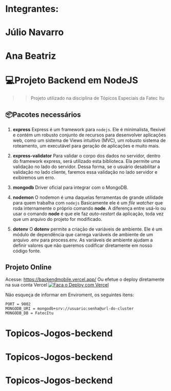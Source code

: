# Integrantes:

# Júlio Navarro
# Ana Beatriz

# 💻Projeto Backend em NodeJS

> > Projeto utilizado na disciplina de Tópicos Especiais da Fatec Itu

## 📦Pacotes necessários

1. **express**
   Express é um framework para `nodejs`. Ele é minimalista, flexível e contém um robusto conjunto de recursos para desenvolver aplicações web, como um sistema de Views intuitivo (MVC), um robusto sistema de roteamento, um executável para geração de aplicações e muito mais.

2. **express-validator**
   Para validar o corpo dos dados no servidor, dentro do framework express, será utilizado esta biblioteca.
   Ela permite uma validação no lado do servidor. Dessa forma, se o usuário desabilitar a validação no lado cliente, faremos essa validação no lado servidor e exibiremos um erro.

3. **mongodb**
   Driver oficial para integrar com o MongoDB.

4. **nodemon**
   O nodemon é uma daquelas ferramentas de grande utilidade para quem trabalha com `nodejs`
   Basicamente ele é um _file watcher_ que roda internamente o próprio comando **node**. A diferença entre usá-lo ou usar o comando **node** é que ele faz _auto-restart_ da aplicação, toda vez que um arquivo do projeto for modificado.

5. **dotenv**
   O **dotenv** permite a criação de variáveis de ambiente.
   Ele é um módulo de dependência que carrega variáveis de ambiente de um arquivo .env para process.env.
   As variáveis de ambiente ajudam a definir valores que não queremos codificar diretamente em nosso código fonte.

## Projeto Online

Acesse: https://backendmobile.vercel.app/
Ou efetue o deploy diretamente na sua conta Vercel
[![Faça o Deploy com Vercel](https://vercel.com/button)](https://vercel.com/new/clone?repository-url=https://github.com/fatecitu/backendMobile)

Não esqueça de informar em Enviroment, os seguintes itens:

```
PORT = 9002
MONGODB_URI = mongodb+srv://usuario:senha@url-do-cluster
MONGODB_DB = FatecItu
```
# Topicos-Jogos-beckend
# Topicos-Jogos-beckend
# Topicos-Jogos-beckend
